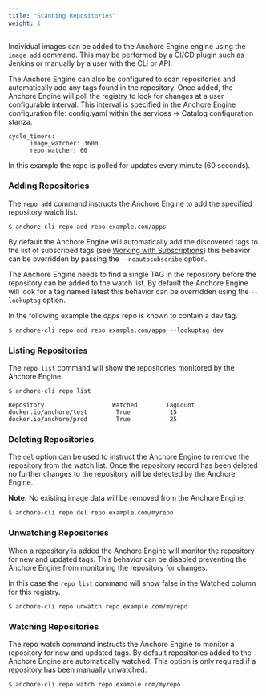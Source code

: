 ```yaml
---
title: "Scanning Repositories"
weight: 1
---
```


Individual images can be added to the Anchore Engine engine using the `image add` command. This may be performed by a CI/CD plugin such as Jenkins or manually by a user with the CLI or API.


The Anchore Engine can also be configured to scan repositories and automatically add any tags found in the repository. Once added, the Anchore Engine will poll the registry to look for changes at a user configurable interval.
This interval is specified in the Anchore Engine configuration file: config.yaml within the services -> Catalog configuration stanza.

```
cycle_timers:
      image_watcher: 3600
      repo_watcher: 60
```

In this example the repo is polled for updates every minute (60 seconds).

### Adding Repositories

The `repo add` command instructs the Anchore Engine to add the specified repository watch list.

`$ anchore-cli repo add repo.example.com/apps`

By default the Anchore Engine will automatically add the discovered tags to the list of subscribed tags (see [Working with Subscriptions]()) this behavior can be overridden by passing the `--noautosubscribe` option.

The Anchore Engine needs to find a single TAG in the repository before the repository can be added to the watch list. By default the Anchore Engine will look for a tag named latest this behavior can be overridden using the `--lookuptag` option.

In the following example the *apps* repo is known to contain a dev tag. 

`$ anchore-cli repo add repo.example.com/apps --lookuptag dev`

### Listing Repositories

The `repo list` command will show the repositories monitored by the Anchore Engine.

```
$ anchore-cli repo list

Repository                   Watched        TagCount        
docker.io/anchore/test        True           15              
docker.io/anchore/prod        True           25    
```

### Deleting Repositories

The `del` option can be used to instruct the Anchore Engine to remove the repository from the watch list. Once the repository record has been deleted no further changes to the repository will be detected by the Anchore Engine.

**Note:** No existing image data will be removed from the Anchore Engine.

`$ anchore-cli repo del repo.example.com/myrepo`

### Unwatching Repositories

When a repository is added the Anchore Engine will monitor the repository for new and updated tags. This behavior can be disabled preventing the Anchore Engine from monitoring the repository for changes.

In this case the `repo list` command will show false in the Watched column for this registry.

`$ anchore-cli repo unwatch repo.example.com/myrepo`

### Watching Repositories

The repo watch command instructs the Anchore Engine to monitor a repository for new and updated tags. By default repositories added to the Anchore Engine are automatically watched. This option is only required if a repository has been manually unwatched.

`$ anchore-cli repo watch repo.example.com/myrepo`